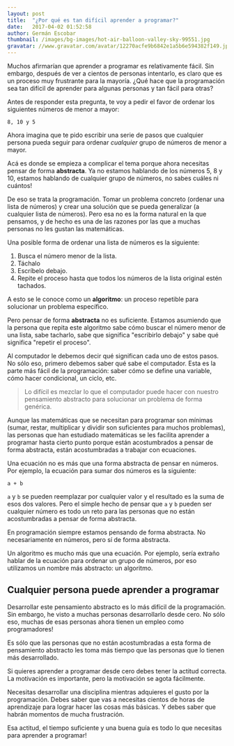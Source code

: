 ```yaml
---
layout: post
title:  "¿Por qué es tan difícil aprender a programar?"
date:   2017-04-02 01:52:58
author: Germán Escobar
thumbnail: /images/bg-images/hot-air-balloon-valley-sky-99551.jpg
gravatar: //www.gravatar.com/avatar/12270acfe9b6842e1a5b6e594382f149.jpg?s=80
---
```


Muchos afirmarían que aprender a programar es relativamente fácil. Sin embargo, después de ver a cientos de personas intentarlo, es claro que es un proceso muy frustrante para la mayoría. <!--more--> ¿Qué hace que la programación sea tan difícil de aprender para algunas personas y tan fácil para otras?

Antes de responder esta pregunta, te voy a pedir el favor de ordenar los siguientes números de menor a mayor:

<pre><code>8, 10 y 5</code></pre>

Ahora imagina que te pido escribir una serie de pasos que cualquier persona pueda seguir para ordenar _cualquier_ grupo de números de menor a mayor.  

Acá es donde se empieza a complicar el tema porque ahora necesitas pensar de forma **abstracta**. Ya no estamos hablando de los números 5, 8 y 10, estamos hablando de cualquier grupo de números, no sabes cuáles ni cuántos!

De eso se trata la programación. Tomar un problema concreto (ordenar una lista de números) y crear una solución que se pueda generalizar (a cualquier lista de números). Pero esa no es la forma natural en la que pensamos, y de hecho es una de las razones por las que a muchas personas no les gustan las matemáticas.

Una posible forma de ordenar una lista de números es la siguiente:

<ol>
  <li>Busca el número menor de la lista.</li>
  <li>Táchalo</li>
  <li>Escríbelo debajo.</li>
  <li>Repite el proceso hasta que todos los números de la lista original estén tachados.</li>
</ol>

A esto se le conoce como un **algoritmo**: un proceso repetible para solucionar un problema específico.

Pero pensar de forma **abstracta** no es suficiente. Estamos asumiendo que la persona que repita este algoritmo sabe cómo buscar el número menor de una lista, sabe tacharlo, sabe que significa "escribirlo debajo" y sabe qué significa "repetir el proceso".

Al computador le debemos decir qué significan cada uno de estos pasos. No sólo eso, primero debemos saber qué sabe el computador. Esta es la parte más fácil de la programación: saber cómo se define una variable, cómo hacer condicional, un ciclo, etc.

<blockquote>Lo difícil es mezclar lo que el computador puede hacer con nuestro pensamiento abstracto para solucionar un problema de forma genérica.</blockquote>

Aunque las matemáticas que se necesitan para programar son mínimas (sumar, restar, multiplicar y dividir son suficientes para muchos problemas), las personas que han estudiado matemáticas se les facilita aprender a programar hasta cierto punto porque están acostumbrados a pensar de forma abstracta, están acostumbradas a trabajar con ecuaciones.

Una ecuación no es más que una forma abstracta de pensar en números. Por ejemplo, la ecuación para sumar dos números es la siguiente:

```
a + b
```

`a` y `b` se pueden reemplazar por cualquier valor y el resultado es la suma de esos dos valores. Pero el simple hecho de pensar que `a` y `b` pueden ser cualquier número es todo un reto para las personas que no están acostumbradas a pensar de forma abstracta.

En programación siempre estamos pensando de forma abstracta. No necesariamente en números, pero sí de forma abstracta.

Un algoritmo es mucho más que una ecuación. Por ejemplo, sería extraño hablar de la ecuación para ordenar un grupo de números, por eso utilizamos un nombre más abstracto: un algoritmo.

## Cualquier persona puede aprender a programar

Desarrollar este pensamiento abstracto es lo más difícil de la programación. Sin embargo, he visto a muchas personas desarrollarlo desde cero. No sólo eso, muchas de esas personas ahora tienen un empleo como programadores! 

Es sólo que las personas que no están acostumbradas a esta forma de pensamiento abstracto les toma más tiempo que las personas que lo tienen más desarrollado.

Si quieres aprender a programar desde cero debes tener la actitud correcta. La motivación es importante, pero la motivación se agota fácilmente. 

Necesitas desarrollar una disciplina mientras adquieres el gusto por la programación. Debes saber que vas a necesitas cientos de horas de aprendizaje para lograr hacer las cosas más básicas. Y debes saber que habrán momentos de mucha frustración.

Esa actitud, el tiempo suficiente y una buena guía es todo lo que necesitas para aprender a programar!